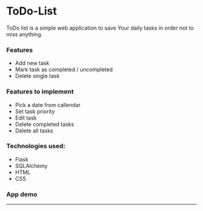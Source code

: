 # ToDo-List

ToDo list is a simple web application to save Your daily tasks in order not to miss anything.

### Features
* Add new task
* Mark task as completed / uncompleted
* Delete single task

### Features to implement
* Pick a date from callendar
* Set task priority
* Edit task
* Delete completed tasks
* Delete all tasks

### Technologies used:
* Flask
* SQLAlchemy
* HTML
* CSS

### App demo
----------